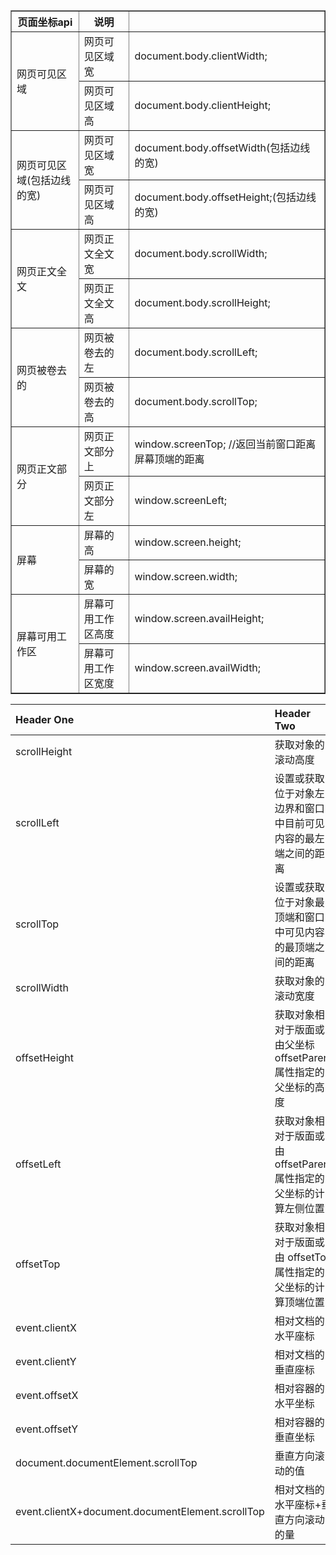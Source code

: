 <table border="1" cellspacing="0" cellpadding="5">
  <thead> 
      <th align="center">页面坐标api</th>
      <th>说明</th>
      <th></th>
  </thead>
  <tbody> 
    <tr>
      <td rowspan="2">网页可见区域</td>
      <td>网页可见区域宽</td>
      <td>document.body.clientWidth;</td>
    </tr>
    <tr>
      <td>网页可见区域高</td>
      <td>document.body.clientHeight;</td>
    </tr>
    <tr>
      <td rowspan="2">网页可见区域(包括边线的宽)</td>
      <td>网页可见区域宽</td>
      <td>document.body.offsetWidth(包括边线的宽)</td>
    </tr>
    <tr>
      <td>网页可见区域高</td>
      <td>document.body.offsetHeight;(包括边线的宽)</td>
    </tr>
    <tr>
      <td rowspan="2">网页正文全文</td>
      <td>网页正文全文宽</td>
      <td>document.body.scrollWidth;</td>
    </tr>
    <tr>
      <td>网页正文全文高</td>
      <td>document.body.scrollHeight;</td>
    </tr>
    <tr>
      <td rowspan="2">网页被卷去的</td>
      <td>网页被卷去的左</td>
      <td>document.body.scrollLeft;</td>
    </tr>
    <tr>
      <td>网页被卷去的高</td>
      <td>document.body.scrollTop;</td>
    </tr>
    <tr>
      <td rowspan="2">网页正文部分</td>
      <td>网页正文部分上</td>
      <td>window.screenTop; //返回当前窗口距离屏幕顶端的距离</td>
    </tr>
    <tr>
      <td>网页正文部分左</td>
      <td>window.screenLeft;</td>
    </tr>
    <tr>
      <td rowspan="2">屏幕</td>
      <td>屏幕的高</td>
      <td>window.screen.height;</td>
    </tr>
    <tr>
      <td>屏幕的宽</td>
      <td>window.screen.width;</td>
    </tr>
    <tr>
      <td rowspan="2">屏幕可用工作区</td>
      <td>屏幕可用工作区高度</td>
      <td>window.screen.availHeight;</td>
    </tr>
    <tr>
      <td>屏幕可用工作区宽度</td>
      <td>window.screen.availWidth;</td>
    </tr>
  </tbody>
</table>


| Header One     | Header Two     |
| :------------- | :------------- |
|scrollHeight|获取对象的滚动高度|
|scrollLeft|设置或获取位于对象左边界和窗口中目前可见内容的最左端之间的距离|
|scrollTop|设置或获取位于对象最顶端和窗口中可见内容的最顶端之间的距离|
|scrollWidth|获取对象的滚动宽度|
|offsetHeight|获取对象相对于版面或由父坐标 offsetParent 属性指定的父坐标的高度|
|offsetLeft|获取对象相对于版面或由 offsetParent 属性指定的父坐标的计算左侧位置|
|offsetTop|获取对象相对于版面或由 offsetTop 属性指定的父坐标的计算顶端位置|
|event.clientX|相对文档的水平座标|
|event.clientY|相对文档的垂直座标|
|event.offsetX|相对容器的水平坐标|
|event.offsetY|相对容器的垂直坐标|
|document.documentElement.scrollTop|垂直方向滚动的值|
|event.clientX+document.documentElement.scrollTop|相对文档的水平座标+垂直方向滚动的量|
